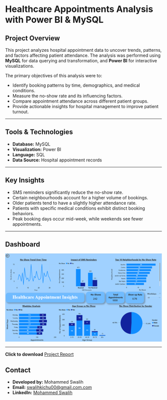 # Healthcare Appointments Analysis with Power BI & MySQL

## Project Overview

This project analyzes hospital appointment data to uncover trends, patterns, and factors affecting patient attendance. The analysis was performed using **MySQL** for data querying and transformation, and **Power BI** for interactive visualizations.

The primary objectives of this analysis were to:

* Identify booking patterns by time, demographics, and medical conditions.
* Measure the no-show rate and its influencing factors.
* Compare appointment attendance across different patient groups.
* Provide actionable insights for hospital management to improve patient turnout.

---

## Tools & Technologies

* **Database:** MySQL
* **Visualization:** Power BI
* **Language:** SQL
* **Data Source:** Hospital appointment records

---

## Key Insights

* SMS reminders significantly reduce the no-show rate.
* Certain neighbourhoods account for a higher volume of bookings.
* Older patients tend to have a slightly higher attendance rate.
* Patients with specific medical conditions exhibit distinct booking behaviors.
* Peak booking days occur mid-week, while weekends see fewer appointments.

---

## Dashboard
![Power BI Dashboard](images/Dashboard.png)

---

**Click to download** [Project Report](Healthecare_insights.pdf)

## Contact

* **Developed by:** Mohammed Swalih
* **Email:** swalihkichu00@gmail.com.com
* **LinkedIn:** [Mohammed Swalih](https://www.linkedin.com/in/mohammed-swalih-977b71219/)
